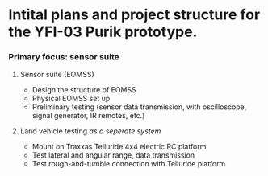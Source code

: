 # Intital plans and project structure for the YFI-03 Purik prototype.

### Primary focus: sensor suite

1. Sensor suite (EOMSS)
	- Design the structure of EOMSS
	- Physical EOMSS set up
	- Preliminary testing (sensor data transmission, with oscilloscope, signal generator, IR remotes, etc.)
	
2. Land vehicle testing _as a seperate system_
	- Mount on Traxxas Telluride 4x4 electric RC platform
	- Test lateral and angular range, data transmission
	- Test rough-and-tumble connection with Telluride platform
	

